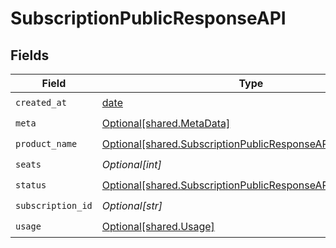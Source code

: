 # SubscriptionPublicResponseAPI


## Fields

| Field                                                                                                                            | Type                                                                                                                             | Required                                                                                                                         | Description                                                                                                                      |
| -------------------------------------------------------------------------------------------------------------------------------- | -------------------------------------------------------------------------------------------------------------------------------- | -------------------------------------------------------------------------------------------------------------------------------- | -------------------------------------------------------------------------------------------------------------------------------- |
| `created_at`                                                                                                                     | [date](https://docs.python.org/3/library/datetime.html#date-objects)                                                             | :heavy_check_mark:                                                                                                               | N/A                                                                                                                              |
| `meta`                                                                                                                           | [Optional[shared.MetaData]](undefined/models/shared/metadata.md)                                                                 | :heavy_check_mark:                                                                                                               | N/A                                                                                                                              |
| `product_name`                                                                                                                   | [Optional[shared.SubscriptionPublicResponseAPIProductName]](undefined/models/shared/subscriptionpublicresponseapiproductname.md) | :heavy_check_mark:                                                                                                               | N/A                                                                                                                              |
| `seats`                                                                                                                          | *Optional[int]*                                                                                                                  | :heavy_check_mark:                                                                                                               | N/A                                                                                                                              |
| `status`                                                                                                                         | [Optional[shared.SubscriptionPublicResponseAPIStatus]](undefined/models/shared/subscriptionpublicresponseapistatus.md)           | :heavy_check_mark:                                                                                                               | N/A                                                                                                                              |
| `subscription_id`                                                                                                                | *Optional[str]*                                                                                                                  | :heavy_check_mark:                                                                                                               | N/A                                                                                                                              |
| `usage`                                                                                                                          | [Optional[shared.Usage]](undefined/models/shared/usage.md)                                                                       | :heavy_check_mark:                                                                                                               | N/A                                                                                                                              |